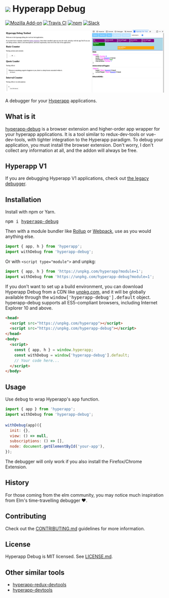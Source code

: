# <img height=24 src=https://cdn.rawgit.com/JorgeBucaran/f53d2c00bafcf36e84ffd862f0dc2950/raw/882f20c970ff7d61aa04d44b92fc3530fa758bc0/Hyperapp.svg> Hyperapp Debug

[![Mozilla Add-on](https://img.shields.io/amo/dw/hyperapp-debug-dev-tools)](https://addons.mozilla.org/en-US/firefox/addon/hyperapp-debug-dev-tools/)
[![Travis CI](https://img.shields.io/travis/mrozbarry/hyperapp-debug.svg)](https://travis-ci.org/mrozbarry/hyperapp-debug)
[![npm](https://img.shields.io/npm/v/hyperapp-debug.svg)](https://www.npmjs.com/package/hyperapp-debug)
[![Slack](https://hyperappjs.herokuapp.com/badge.svg)](https://hyperappjs.herokuapp.com "Join us")

![](./docs/firefox-screenshot.png)

A debugger for your [Hyperapp](https://github.com/hyperapp/hyperapp) applications.

## What is it

[hyperapp-debug](https://github.com/mrozbarry/hyperapp-debug) is a browser extension and higher-order app wrapper for your hyperapp applications.
It is a tool similar to redux-dev-tools or vue-dev-tools, with tighter integration to the Hyperapp paradigm.
To debug your application, you must install the browser extension. Don't worry, I don't collect any information at all, and the addon will always be free.

## Hyperapp V1

If you are debugging Hyperapp V1 applications, check out [the legacy debugger](https://github.com/mrozbarry/hyperapp-debug/tree/hyperapp-v1-debugger).

## Installation

Install with npm or Yarn.

<pre>
npm i <a href=https://www.npmjs.com/package/hyperapp-debug>hyperapp-debug</a>
</pre>

Then with a module bundler like [Rollup](https://rollupjs.org) or [Webpack](https://webpack.js.org), use as you would anything else.

```js
import { app, h } from 'hyperapp';
import withDebug from 'hyperapp-debug';
```

Or with `<script type="module">` and unpkg:

```js
import { app, h } from 'https://unpkg.com/hyperapp?module=1';
import withDebug from 'https://unpkg.com/hyperapp-debug?module=1';
```

If you don't want to set up a build environment, you can download Hyperapp Debug from a CDN like [unpkg.com](https://unpkg.com/hyperapp-debug), and it will be globally available through the <samp>window['hyperapp-debug'].default</samp> object.
hyperapp-debug supports all ES5-compliant browsers, including Internet Explorer 10 and above.

```html
<head>
  <script src="https://unpkg.com/hyperapp"></script>
  <script src="https://unpkg.com/hyperapp-debug"></script>
</head>
<body>
  <script>
    const { app, h } = window.hyperapp;
    const withDebug = window['hyperapp-debug'].default;
    // Your code here...
  </script>
</body>
```

## Usage

Use <samp>debug</samp> to wrap Hyperapp's <samp>app</samp> function.

```js
import { app } from 'hyperapp';
import withDebug from 'hyperapp-debug';

withDebug(app)({
  init: {},
  view: () => null,
  subscriptions: () => [],
  node: document.getElementById('your-app'),
});
```

The debugger will only work if you also install the Firefox/Chrome Extension.

## History

For those coming from the elm community, you may notice much inspiration from Elm's time-travelling debugger :heart:.

## Contributing

Check out the [CONTRIBUTING.md](./CONTRIBUTING.md) guidelines for more information.

## License

Hyperapp Debug is MIT licensed. See [LICENSE.md](LICENSE.md).

## Other similar tools

 - [hyperapp-redux-devtools](https://github.com/andyrj/hyperapp-redux-devtools)
 - [hyperapp-devtools](https://github.com/hyperstart/hyperapp-devtools)
